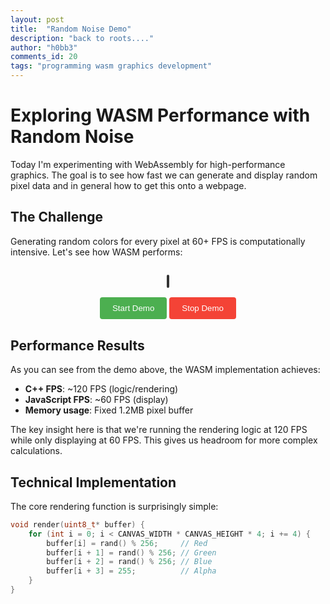 ```yaml
---
layout: post
title:  "Random Noise Demo"
description: "back to roots...."
author: "h0bb3"
comments_id: 20
tags: "programming wasm graphics development"
---
```

# Exploring WASM Performance with Random Noise

Today I'm experimenting with WebAssembly for high-performance graphics. The goal is to see how fast we can generate and display random pixel data and in general how to get this onto a webpage.

## The Challenge

Generating random colors for every pixel at 60+ FPS is computationally intensive. Let's see how WASM performs:

<div style="text-align: center; margin: 30px 0;">
  <canvas id="demo-canvas" width="640" height="480" style="border: 2px solid #333; border-radius: 8px;"></canvas>
  <br><br>
  <button onclick="startDemo()" style="padding: 10px 20px; background: #4CAF50; color: white; border: none; border-radius: 4px; cursor: pointer;">Start Demo</button>
  <button onclick="stopDemo()" style="padding: 10px 20px; background: #f44336; color: white; border: none; border-radius: 4px; cursor: pointer;">Stop Demo</button>
</div>

## Performance Results

As you can see from the demo above, the WASM implementation achieves:

- **C++ FPS**: ~120 FPS (logic/rendering)
- **JavaScript FPS**: ~60 FPS (display)
- **Memory usage**: Fixed 1.2MB pixel buffer

The key insight here is that we're running the rendering logic at 120 FPS while only displaying at 60 FPS. This gives us headroom for more complex calculations.

## Technical Implementation

The core rendering function is surprisingly simple:

```cpp
void render(uint8_t* buffer) {
    for (int i = 0; i < CANVAS_WIDTH * CANVAS_HEIGHT * 4; i += 4) {
        buffer[i] = rand() % 256;     // Red
        buffer[i + 1] = rand() % 256; // Green
        buffer[i + 2] = rand() % 256; // Blue
        buffer[i + 3] = 255;          // Alpha
    }
}
```

<script src="/log/assets/wasm-demos/random-noise/demo.js"></script>

<script>
let wasmModule = null;
let isRunning = false;
let canvas = null;
let ctx = null;
let pixelBuffer = null;
let imageData = null;
let fpsCounter = 0;
let lastTime = 0;
let animationId = null;

// Initialize when page loads
window.addEventListener('load', () => {
    canvas = document.getElementById('demo-canvas');
    ctx = canvas.getContext('2d');
    
    // Check if Module is already available and initialized
    if (typeof Module !== 'undefined') {
        if (Module.calledRun) {
            // Module is already initialized
            wasmModule = Module;
            initializeDemo();
        } else {
            // Module exists but not yet initialized
            Module.onRuntimeInitialized = function() {
                wasmModule = Module;
                initializeDemo();
            };
        }
    } else {
        console.error('WASM module not found');
    }
});

function initializeDemo() {
    console.log('WASM module ready');
    
    // Initialize the pixel buffer and image data
    imageData = ctx.createImageData(640, 480);
    
    // Start the rendering loop immediately
    startRenderingLoop();
}

function startRenderingLoop() {
    function renderFrame() {
        if (wasmModule && wasmModule._getPixelBuffer) {
            try {
                // Get the pixel buffer from WASM
                const bufferPtr = wasmModule._getPixelBuffer();
                const buffer = new Uint8Array(wasmModule.HEAPU8.buffer, bufferPtr, 640 * 480 * 4);
                
                // Copy to image data
                imageData.data.set(buffer);
                
                // Draw to canvas
                ctx.putImageData(imageData, 0, 0);
                
                // Update FPS counter and display
                fpsCounter++;
                const currentTime = performance.now();
                if (currentTime - lastTime >= 1000) {
                    const jsFps = fpsCounter * 1000 / (currentTime - lastTime);
                    const cppFps = wasmModule._getCppFps ? wasmModule._getCppFps() : 0;
                    
                    // Display FPS overlay
                    displayFpsOverlay(jsFps, cppFps);
                    
                    fpsCounter = 0;
                    lastTime = currentTime;
                }
            } catch (e) {
                console.error('Error in render frame:', e);
            }
        }
        
        // Continue the loop
        animationId = requestAnimationFrame(renderFrame);
    }
    
    renderFrame();
}

function displayFpsOverlay(jsFps, cppFps) {
    // Save the current canvas state
    ctx.save();
    
    // Set up text styling
    ctx.font = '16px monospace';
    ctx.fillStyle = 'rgba(0, 0, 0, 0.7)';
    ctx.strokeStyle = 'rgba(255, 255, 255, 0.8)';
    ctx.lineWidth = 1;
    
    // Create background rectangle
    const text = `JS: ${jsFps.toFixed(1)} FPS | C++: ${cppFps.toFixed(1)} FPS`;
    const textMetrics = ctx.measureText(text);
    const padding = 8;
    const rectWidth = textMetrics.width + padding * 2;
    const rectHeight = 20 + padding * 2;
    
    // Draw background
    ctx.fillRect(10, 10, rectWidth, rectHeight);
    
    // Draw text with outline
    ctx.strokeText(text, 10 + padding, 10 + padding + 12);
    ctx.fillStyle = 'white';
    ctx.fillText(text, 10 + padding, 10 + padding + 12);
    
    // Restore canvas state
    ctx.restore();
}

function startDemo() {
    if (wasmModule && wasmModule._initDemo) {
        try {
            wasmModule._initDemo();
            isRunning = true;
            console.log('Demo started');
        } catch (e) {
            // The "unwind" exception is expected - it's how Emscripten starts the main loop
            if (e === "unwind") {
                isRunning = true;
                console.log('Demo started (unwind caught)');
            } else {
                console.error('Error starting demo:', e);
            }
        }
    } else {
        console.error('WASM module not ready');
    }
}

function stopDemo() {
    if (wasmModule && wasmModule._stopDemo) {
        try {
            wasmModule._stopDemo();
            isRunning = false;
            console.log('Demo stopped');
        } catch (e) {
            console.error('Error stopping demo:', e);
        }
    }
}
</script>
